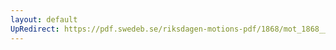```yaml
---
layout: default
UpRedirect: https://pdf.swedeb.se/riksdagen-motions-pdf/1868/mot_1868__ak__00196/mot_1868__ak__00196_001.pdf
---
```

